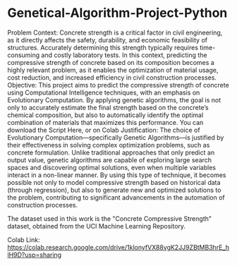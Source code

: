 # Genetical-Algorithm-Project-Python
Problem Context:
  Concrete strength is a critical factor in civil engineering, as it directly affects the safety, durability, and economic feasibility of structures. Accurately determining this strength typically requires time-consuming and costly laboratory tests. In this context, predicting the compressive strength of concrete based on its composition becomes a highly relevant problem, as it enables the optimization of material usage, cost reduction, and increased efficiency in civil construction processes.
Objective:
  This project aims to predict the compressive strength of concrete using Computational Intelligence techniques, with an emphasis on Evolutionary Computation. By applying genetic algorithms, the goal is not only to accurately estimate the final strength based on the concrete’s chemical composition, but also to automatically identify the optimal combination of materials that maximizes this performance.
You can download the Script Here, or on Colab
Justification:
  The choice of Evolutionary Computation—specifically Genetic Algorithms—is justified by their effectiveness in solving complex optimization problems, such as concrete formulation. Unlike traditional approaches that only predict an output value, genetic algorithms are capable of exploring large search spaces and discovering optimal solutions, even when multiple variables interact in a non-linear manner. By using this type of technique, it becomes possible not only to model compressive strength based on historical data (through regression), but also to generate new and optimized solutions to the problem, contributing to significant advancements in the automation of construction processes.

  The dataset used in this work is the "Concrete Compressive Strength" dataset, obtained from the UCI Machine Learning Repository.

Colab Link: https://colab.research.google.com/drive/1klonyfVX88vgK2JJ9ZBtMB3hrE_hlH9D?usp=sharing
